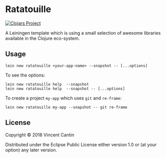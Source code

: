 # Ratatouille

[![Clojars Project](http://clojars.org/ratatouille/lein-template/latest-version.svg)](http://clojars.org/ratatouille/lein-template)

A Leiningen template which is using a small selection of awesome libraries available in the Clojure eco-system.

## Usage

```shell
lein new ratatouille <your-app-name> --snapshot -- [...options]
```

To see the options:

```shell
lein new ratatouille help  --snapshot
lein new ratatouille help  --snapshot -- [...options]
```

To create a project `my-app` which uses `git` and `re-frame`:

```shell
lein new ratatouille my-app --snapshot -- git re-frame
```

## License

Copyright © 2018 Vincent Cantin

Distributed under the Eclipse Public License either version 1.0 or (at
your option) any later version.
